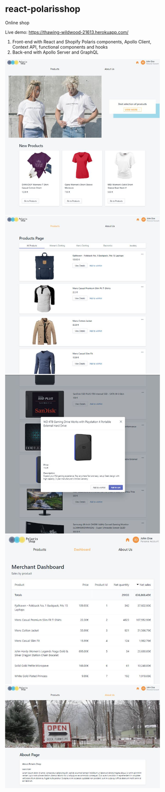 # react-polarisshop

Online shop

Live demo: https://thawing-wildwood-21613.herokuapp.com/

1. Front-end with React and Shopify Polaris components, Apollo Client, Context API, functional components and hooks
2. Back-end with Apollo Server and GraphQL

<img src="./screenshots/landing.JPG" width="700" />
<img src="./screenshots/products.JPG" width="700" />
<img src="./screenshots/product.JPG" width="700" />
<img src="./screenshots/dashboard.JPG" width="700" />
<img src="./screenshots/about.JPG" width="700" />
